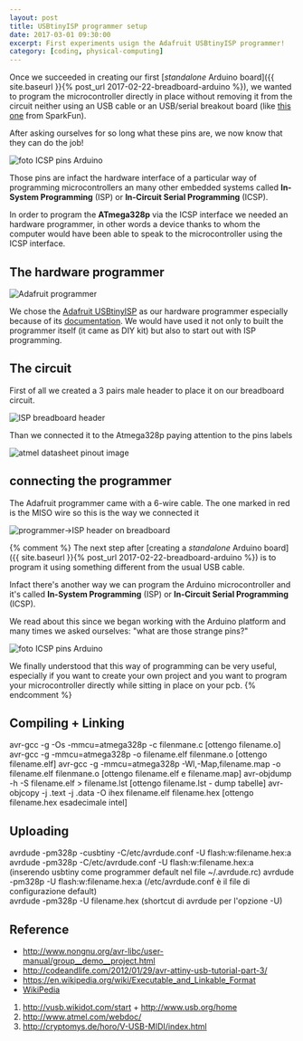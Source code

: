 ```yaml
---
layout: post
title: USBtinyISP programmer setup
date: 2017-03-01 09:30:00
excerpt: First experiments usign the Adafruit USBtinyISP programmer!
category: [coding, physical-computing]
---
```


Once we succeeded in creating our first [_standalone_ Arduino board]({{ site.baseurl }}{% post_url 2017-02-22-breadboard-arduino %}), we wanted to program the microcontroller directly in place without removing it from the circuit neither using an USB cable or an USB/serial breakout board (like [this one](https://www.sparkfun.com/products/9716) from SparkFun).

After asking ourselves for so long what these pins are, we now know that they can do the job!

![foto ICSP pins Arduino]()

Those pins are infact the hardware interface of a particular way of programming microcontrollers an many other embedded systems called **In-System Programming** (ISP) or **In-Circuit Serial Programming** (ICSP).

In order to program the **ATmega328p** via the ICSP interface we needed an hardware programmer, in other words a device thanks to whom the computer would have been able to speak to the microcontroller using the ICSP interface.

## The hardware programmer

![Adafruit programmer]()

We chose the [Adafruit USBtinyISP](https://www.adafruit.com/product/46) as our hardware programmer especially because of its [documentation](https://learn.adafruit.com/usbtinyisp). We would have used it not only to built the programmer itself (it came as DIY kit) but also to start out with ISP programming.

## The circuit

First of all we created a 3 pairs male header to place it on our breadboard circuit.

![ISP breadboard header]()

Than we connected it to the Atmega328p paying attention to the pins labels

![atmel datasheet pinout image]()

## connecting the programmer

The Adafruit programmer came with a 6-wire cable. The one marked in red is the MISO wire so this is the way we connected it

![programmer->ISP header on breadboard]()



{% comment %}
The next step after [creating a _standalone_ Arduino board]({{ site.baseurl }}{% post_url 2017-02-22-breadboard-arduino %}) is to program it using something different from the usual USB cable.

Infact there's another way we can program the Arduino microcontroller and it's called **In-System Programming** (ISP) or **In-Circuit Serial Programming** (ICSP).

We read about this since we began working with the Arduino platform and many times we asked ourselves: "what are those strange pins?"

![foto ICSP pins Arduino]()

We finally understood that this way of programming can be very useful, especially if you want to create your own project and you want to program your microcontroller directly while sitting in place on your pcb.
{% endcomment %}











## Compiling + Linking

avr-gcc -g -Os -mmcu=atmega328p -c filenmane.c [ottengo filename.o]
avr-gcc -g -mmcu=atmega328p -o filename.elf filenmane.o [ottengo filename.elf]
avr-gcc -g -mmcu=atmega328p -Wl,-Map,filename.map -o filename.elf filenmane.o [ottengo filename.elf e filename.map]
avr-objdump -h -S filename.elf > filename.lst [ottengo filename.lst - dump tabelle]
avr-objcopy -j .text -j .data -O ihex filename.elf filename.hex [ottengo filename.hex esadecimale intel]

## Uploading

avrdude -pm328p -cusbtiny -C/etc/avrdude.conf -U flash:w:filename.hex:a     
avrdude -pm328p -C/etc/avrdude.conf -U flash:w:filename.hex:a     (inserendo usbtiny come programmer default nel file ~/.avrdude.rc)
avrdude -pm328p -U flash:w:filename.hex:a     (/etc/avrdude.conf è il file di configurazione default)     
avrdude -pm328p -U filename.hex     (shortcut di avrdude per l'opzione -U)     

## Reference

* http://www.nongnu.org/avr-libc/user-manual/group__demo__project.html
* http://codeandlife.com/2012/01/29/avr-attiny-usb-tutorial-part-3/
* https://en.wikipedia.org/wiki/Executable_and_Linkable_Format
* [WikiPedia](https://en.wikipedia.org/wiki/In-circuit_serial_programming)




1. http://vusb.wikidot.com/start  + http://www.usb.org/home
2. http://www.atmel.com/webdoc/
3. http://cryptomys.de/horo/V-USB-MIDI/index.html
